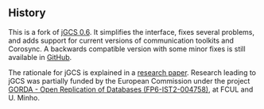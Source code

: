 <head><title>History</title></head>

## History

This is a fork of [jGCS 0.6](http://jgcs.sf.net). It simplifies the interface, fixes several problems, and adds support for current versions of communication toolkits and Corosync. A backwards compatible version with some minor fixes is still available in [GitHub](https://github.com/jopereira/jgcs/tree/compat-0.6.x).

The rationale for jGCS is explained in a [research paper](http://jgcs.sourceforge.net/_Media/doa-06-13.pdf). Research leading to jGCS was partially funded by the European Commission under the project [GORDA - Open Replication of Databases (FP6-IST2-004758)](http://gorda.di.uminho.pt/), at FCUL and U. Minho.